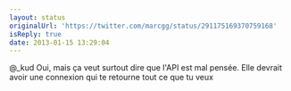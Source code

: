 ```yaml
---
layout: status
originalUrl: 'https://twitter.com/marcgg/status/291175169370759168'
isReply: true
date: 2013-01-15 13:29:04
---
```


@_kud Oui, mais ça veut surtout dire que l'API est mal pensée. Elle devrait avoir une connexion qui te retourne tout ce que tu veux
